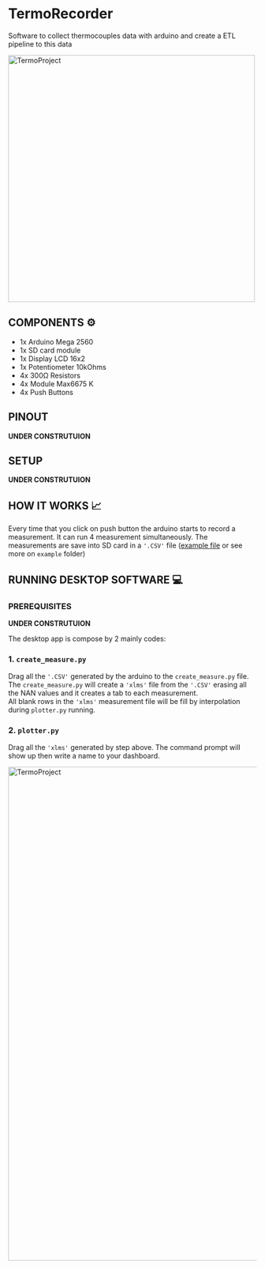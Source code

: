 # TermoRecorder
Software to collect thermocouples data with arduino and create a ETL pipeline to this data

<img src="https://i.postimg.cc/4xnSqn5J/termo2.jpg" alt="TermoProject" width="500"/>

## COMPONENTS :gear: 

- 1x Arduino Mega 2560
- 1x SD card module 
- 1x Display LCD 16x2
- 1x Potentiometer 10kOhms
- 4x 300Ω Resistors 
- 4x Module Max6675 K
- 4x Push Buttons

## PINOUT
__UNDER CONSTRUTUION__  

## SETUP
__UNDER CONSTRUTUION__  


## HOW IT WORKS :chart_with_upwards_trend:

Every time that you click on push button the arduino starts to record a measurement. It can run 4 measurement simultaneously. The measurements are save into SD card in a `'.CSV'` file ([example file](https://raw.githubusercontent.com/LincolnG4/TermoRecorder/master/examples/DADOS3.CSV) or see more on `example` folder)  

## RUNNING DESKTOP SOFTWARE :computer:

### PREREQUISITES 
__UNDER CONSTRUTUION__  

The desktop app is compose by 2 mainly codes:  

### 1. `create_measure.py` 

Drag all the `'.CSV'` generated by the arduino to the `create_measure.py` file.  
The `create_measure.py` will create a `'xlms'` file from the `'.CSV'` erasing all the NAN values and it creates a tab to each measurement.  
All blank rows in the `'xlms'` measurement file will be fill by interpolation during `plotter.py` running.

### 2. `plotter.py`

Drag all the `'xlms'` generated by step above. The command prompt will show up then write a name to your dashboard. 

<img src="https://i.postimg.cc/wTnYHSB8/Capturar.png" alt="TermoProject" width="1000"/>




